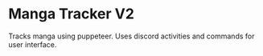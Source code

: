 # Manga Tracker V2
 Tracks manga using puppeteer. Uses discord activities and commands for user interface. 
